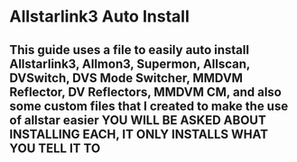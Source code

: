 # Allstarlink3 Auto Install
This guide uses a file to easily auto install Allstarlink3, Allmon3, Supermon, Allscan, DVSwitch, DVS Mode Switcher, MMDVM Reflector, DV Reflectors, MMDVM CM, and also some custom files that I created to make the use of allstar easier
YOU WILL BE ASKED ABOUT INSTALLING EACH, IT ONLY INSTALLS WHAT YOU TELL IT TO
---
